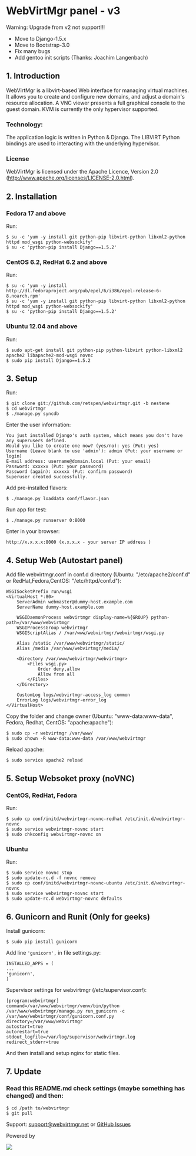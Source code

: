 # WebVirtMgr panel - v3

Warning: Upgrade from v2 not support!!!

* Move to Django-1.5.x
* Move to Bootstrap-3.0
* Fix many bugs
* Add gentoo init scripts (Thanks: Joachim Langenbach)

## 1. Introduction

WebVirtMgr is a libvirt-based Web interface for managing virtual machines. It allows you to create and configure new domains, and adjust a domain's resource allocation. A VNC viewer presents a full graphical console to the guest domain. KVM is currently the only hypervisor supported.

### Technology:

The application logic is written in Python & Django. The LIBVIRT Python bindings are used to interacting with the underlying hypervisor.

### License

WebVirtMgr is licensed under the Apache Licence, Version 2.0 (http://www.apache.org/licenses/LICENSE-2.0.html).

## 2. Installation

### Fedora 17 and above

Run:

    $ su -c 'yum -y install git python-pip libvirt-python libxml2-python httpd mod_wsgi python-websockify'
    $ su -c 'python-pip install Django==1.5.2'

### CentOS 6.2, RedHat 6.2 and above

Run:

    $ su -c 'yum -y install http://dl.fedoraproject.org/pub/epel/6/i386/epel-release-6-8.noarch.rpm'
    $ su -c 'yum -y install git python-pip libvirt-python libxml2-python httpd mod_wsgi python-websockify'
    $ su -c 'python-pip install Django==1.5.2'

### Ubuntu 12.04 and above

Run:

    $ sudo apt-get install git python-pip python-libvirt python-libxml2 apache2 libapache2-mod-wsgi novnc
    $ sudo pip install Django==1.5.2

## 3. Setup

Run: 
    
    $ git clone git://github.com/retspen/webvirtmgr.git -b nestene
    $ cd webvirtmgr
    $ ./manage.py syncdb
    
Enter the user information:

    You just installed Django's auth system, which means you don't have any superusers defined.
    Would you like to create one now? (yes/no): yes (Put: yes)
    Username (Leave blank to use 'admin'): admin (Put: your username or login)
    E-mail address: username@domain.local (Put: your email)
    Password: xxxxxx (Put: your password)
    Password (again): xxxxxx (Put: confirm password)
    Superuser created successfully.

Add pre-installed flavors:
    
    $ ./manage.py loaddata conf/flavor.json

Run app for test:

    $ ./manage.py runserver 0:8000
    
Enter in your browser:
    
    http://x.x.x.x:8000 (x.x.x.x - your server IP address )

## 4. Setup Web (Autostart panel)

Add file webvirtmgr.conf in conf.d directory (Ubuntu: "/etc/apache2/conf.d" or RedHat,Fedora,CentOS: "/etc/httpd/conf.d"):

    WSGISocketPrefix run/wsgi
    <VirtualHost *:80>
        ServerAdmin webmaster@dummy-host.example.com
        ServerName dummy-host.example.com

        WSGIDaemonProcess webvirtmgr display-name=%{GROUP} python-path=/var/www/webvirtmgr
        WSGIProcessGroup webvirtmgr
        WSGIScriptAlias / /var/www/webvirtmgr/webvirtmgr/wsgi.py

        Alias /static /var/www/webvirtmgr/static/
        Alias /media /var/www/webvirtmgr/media/

        <Directory /var/www/webvirtmgr/webvirtmgr>
            <Files wsgi.py>
                Order deny,allow
                Allow from all
            </Files>
        </Directory>

        CustomLog logs/webvirtmgr-access_log common
        ErrorLog logs/webvirtmgr-error_log
    </VirtualHost>

Copy the folder and change owner (Ubuntu: "www-data:www-data", Fedora, Redhat, CentOS: "apache:apache"):

    $ sudo cp -r webvirtmgr /var/www/
    $ sudo chown -R www-data:www-data /var/www/webvirtmgr

Reload apache:
    
    $ sudo service apache2 reload

## 5. Setup Websoket proxy (noVNC)

### CentOS, RedHat, Fedora

Run:

    $ sudo cp conf/initd/webvirtmgr-novnc-redhat /etc/init.d/webvirtmgr-novnc
    $ sudo service webvirtmgr-novnc start
    $ sudo chkconfig webvirtmgr-novnc on

### Ubuntu

Run: 

    $ sudo service novnc stop
    $ sudo update-rc.d -f novnc remove
    $ sudo cp conf/initd/webvirtmgr-novnc-ubuntu /etc/init.d/webvirtmgr-novnc
    $ sudo service webvirtmgr-novnc start
    $ sudo update-rc.d webvirtmgr-novnc defaults

## 6. Gunicorn and Runit (Only for geeks)

Install gunicorn:

    $ sudo pip install gunicorn

Add line <code>'gunicorn',</code> in file settings.py:

    INSTALLED_APPS = (
    ...
    'gunicorn',
    )

Supervisor settings for webvirtmgr (/etc/supervisor.conf):

    [program:webvirtmgr]
    command=/var/www/webvirtmgr/venv/bin/python /var/www/webvirtmgr/manage.py run_gunicorn -c /var/www/webvirtmgr/conf/gunicorn.conf.py
    directory=/var/www/webvirtmgr
    autostart=true
    autorestart=true
    stdout_logfile=/var/log/supervisor/webvirtmgr.log
    redirect_stderr=true
    
And then install and setup nginx for static files.

## 7. Update

### Read this README.md check settings (maybe something has changed) and then:

    $ cd /path to/webvirtmgr
    $ git pull

Support: support@webvirtmgr.net or <a href="https://github.com/retspen/webvirtmgr/issues">GitHub Issues</a>

Powered by

<img src=http://www.jetbrains.com/img/logos/pycharm_logo.gif>
